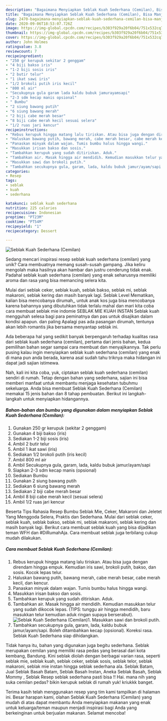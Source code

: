 ```yaml
---
description: "Bagaimana Menyiapkan Seblak Kuah Sederhana (Cemilan), Bisa Manjain Lidah"
title: "Bagaimana Menyiapkan Seblak Kuah Sederhana (Cemilan), Bisa Manjain Lidah"
slug: 2470-bagaimana-menyiapkan-seblak-kuah-sederhana-cemilan-bisa-manjain-lidah
date: 2020-09-06T18:53:07.726Z
image: https://img-global.cpcdn.com/recipes/b303f929a20f6b04/751x532cq70/seblak-kuah-sederhana-cemilan-foto-resep-utama.jpg
thumbnail: https://img-global.cpcdn.com/recipes/b303f929a20f6b04/751x532cq70/seblak-kuah-sederhana-cemilan-foto-resep-utama.jpg
cover: https://img-global.cpcdn.com/recipes/b303f929a20f6b04/751x532cq70/seblak-kuah-sederhana-cemilan-foto-resep-utama.jpg
author: John Holmes
ratingvalue: 3.8
reviewcount: 7
recipeingredient:
- "250 gr kerupuk sekitar 2 genggam"
- "4 biji bakso iris"
- "1-2 biji sosis iris"
- "2 butir telur"
- "1 ikat sawi iris"
- "1/2 brokoli putih iris kecil"
- "800 ml air"
- "Secukupnya gula garam lada kaldu bubuk jamurayamsapi"
- "2-3 sdm kecap manis opsional"
- " Bumbu"
- "2 siung bawang putih"
- "6 siung bawang merah"
- "2 biji cabe merah besar"
- "8 biji cabe merah kecil sesuai selera"
- "1/2 ruas jari kencur"
recipeinstructions:
- "Rebus kerupuk hingga matang lalu tiriskan. Atau bisa juga dengan direndam hingga empuk. Kemudian iris sawi, brokoli putih, bakso, dan sosis. Kocok lepas telur."
- "Haluskan bawang putih, bawang merah, cabe merah besar, cabe merah kecil, dan kencur."
- "Panaskan minyak dalam wajan. Tumis bumbu halus hingga wangi."
- "Masukkan irisan bakso dan sosis."
- "Tambahkan kerupuk yang sudah ditiriskan. Aduk."
- "Tambahkan air. Masak hingga air mendidih. Kemudian masukkan telur yang sudah dikocok lepas. (TIPS: tunggu air hingga mendidih, baru masukkan telur kemudian aduk ringan supaya berserabut)."
- "Masukkan sawi dan brokoli putih."
- "Tambahkan secukupnya gula, garam, lada, kaldu bubuk jamur/ayam/sapi. Boleh ditambahkan kecap (opsional). Koreksi rasa. Seblak Kuah Sederhana siap dihidangkan."
categories:
- Resep
tags:
- seblak
- kuah
- sederhana

katakunci: seblak kuah sederhana 
nutrition: 225 calories
recipecuisine: Indonesian
preptime: "PT23M"
cooktime: "PT54M"
recipeyield: "1"
recipecategory: Dessert

---
```



![Seblak Kuah Sederhana (Cemilan)](https://img-global.cpcdn.com/recipes/b303f929a20f6b04/751x532cq70/seblak-kuah-sederhana-cemilan-foto-resep-utama.jpg)

Sedang mencari inspirasi resep seblak kuah sederhana (cemilan) yang unik? Cara membuatnya memang susah-susah gampang. Jika keliru mengolah maka hasilnya akan hambar dan justru cenderung tidak enak. Padahal seblak kuah sederhana (cemilan) yang enak seharusnya memiliki aroma dan rasa yang bisa memancing selera kita.

Mulai dari seblak ceker, seblak kuah, seblak bakso, seblak mi, seblak makaroni, seblak kering dan masih banyak lagi. Seblak Level Mematikan, kalian bisa mencobanya dirumah,, untuk anak kos juga bisa mencobanya karena bahannya yang dibutuhkan tidak terlalu mahal dan mari kita coba cara membuat seblak mie indomie SEBLAK MIE KUAH INSTAN Seblak kuah mengguhah selesa bagi para peminatnya dan pas untuk disajikan dalam kondisi apapun. dan paling Apalagi pas ada pasangan dirumah, tentunya akan lebih romantis jika bersama menyantap seblak ini.

Ada beberapa hal yang sedikit banyak berpengaruh terhadap kualitas rasa dari seblak kuah sederhana (cemilan), pertama dari jenis bahan, kedua pemilihan bahan segar sampai cara membuat dan menyajikannya. Tak perlu pusing kalau ingin menyiapkan seblak kuah sederhana (cemilan) yang enak di mana pun anda berada, karena asal sudah tahu triknya maka hidangan ini dapat jadi sajian istimewa.


Nah, kali ini kita coba, yuk, ciptakan seblak kuah sederhana (cemilan) sendiri di rumah. Tetap dengan bahan yang sederhana, sajian ini bisa memberi manfaat untuk membantu menjaga kesehatan tubuhmu sekeluarga. Anda bisa membuat Seblak Kuah Sederhana (Cemilan) memakai 15 jenis bahan dan 8 tahap pembuatan. Berikut ini langkah-langkah untuk menyiapkan hidangannya.

<!--inarticleads1-->

##### Bahan-bahan dan bumbu yang digunakan dalam menyiapkan Seblak Kuah Sederhana (Cemilan):

1. Gunakan 250 gr kerupuk (sekitar 2 genggam)
1. Gunakan 4 biji bakso (iris)
1. Sediakan 1-2 biji sosis (iris)
1. Ambil 2 butir telur
1. Ambil 1 ikat sawi (iris)
1. Sediakan 1/2 brokoli putih (iris kecil)
1. Ambil 800 ml air
1. Ambil Secukupnya gula, garam, lada, kaldu bubuk jamur/ayam/sapi
1. Siapkan 2-3 sdm kecap manis (opsional)
1. Sediakan  Bumbu
1. Gunakan 2 siung bawang putih
1. Sediakan 6 siung bawang merah
1. Sediakan 2 biji cabe merah besar
1. Ambil 8 biji cabe merah kecil (sesuai selera)
1. Ambil 1/2 ruas jari kencur


Beserta Tips Rahasia Resep Bumbu Seblak Mie, Ceker, Makaroni dan Jeletet Yang Menggoda Selera, Praktis dan Sederhana. Mulai dari seblak ceker, seblak kuah, seblak bakso, seblak mi, seblak makaroni, seblak kering dan masih banyak lagi. Berikut cara membuat seblak kuah yang bisa dijadikan teman WFH dan #DiRumahAja. Cara membuat seblak juga terbilang cukup mudah dilakukan. 

<!--inarticleads2-->

##### Cara membuat Seblak Kuah Sederhana (Cemilan):

1. Rebus kerupuk hingga matang lalu tiriskan. Atau bisa juga dengan direndam hingga empuk. Kemudian iris sawi, brokoli putih, bakso, dan sosis. Kocok lepas telur.
1. Haluskan bawang putih, bawang merah, cabe merah besar, cabe merah kecil, dan kencur.
1. Panaskan minyak dalam wajan. Tumis bumbu halus hingga wangi.
1. Masukkan irisan bakso dan sosis.
1. Tambahkan kerupuk yang sudah ditiriskan. Aduk.
1. Tambahkan air. Masak hingga air mendidih. Kemudian masukkan telur yang sudah dikocok lepas. (TIPS: tunggu air hingga mendidih, baru masukkan telur kemudian aduk ringan supaya berserabut).
<img src="//assets-global.cpcdn.com/assets/icons/button_play-2c75c40dde080a61004c1f40b05d8f140eaff45d7e9e6481dc71c63d2e7c4909.png" alt="Seblak Kuah Sederhana (Cemilan)">1. Masukkan sawi dan brokoli putih.
1. Tambahkan secukupnya gula, garam, lada, kaldu bubuk jamur/ayam/sapi. Boleh ditambahkan kecap (opsional). Koreksi rasa. Seblak Kuah Sederhana siap dihidangkan.


Tidak hanya itu, bahan yang digunakan juga begitu sederhana. Seblak merupakan cemilan yang memiliki rasa pedas yang berasal dari kota kembang, Bandung. Kini seblak diolah dengan berbagai varian rasa, seperti seblak mie, seblak kuah, seblak ceker, seblak sosis, seblak telor, seblak makaroni, seblak mie instan hingga seblak sederhana ala. Seblak Batam, Jual Seblak Basah Batam, Seblak Basah Instan, Aneka Seblak Basah, Seblak Mommy , Seblak Resep seblak sederhana pasti bisa !! Hai. mana nih yang suka cemilan pedas? bikin kerupuk seblak di rumah yuk! kriukkk banget. 

Terima kasih telah menggunakan resep yang tim kami tampilkan di halaman ini. Besar harapan kami, olahan Seblak Kuah Sederhana (Cemilan) yang mudah di atas dapat membantu Anda menyiapkan makanan yang enak untuk keluarga/teman maupun menjadi inspirasi bagi Anda yang berkeinginan untuk berjualan makanan. Selamat mencoba!
